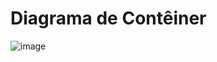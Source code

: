 # Diagrama de Contêiner

![image](https://github.com/ICEI-PUC-Minas-PMV-SInt/pmv-sint-2023-2-e4-proj-dist-t1-time2-projuaifood/assets/101745127/ca1697c7-b71c-419c-91a1-d5a9ff6f1ec5)


